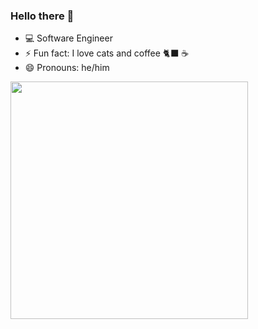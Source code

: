 ### Hello there 🤠

- 💻 Software Engineer
- ⚡ Fun fact: I love cats and coffee 🐈‍⬛ ☕️
- 😄 Pronouns: he/him
<!-- - 👯 I’m looking to collaborate on ... -->
<!-- - 🤔 I’m looking for help with ... -->
<!-- - 💬 Ask me about ... -->
<!-- - 📫 how to reach me: -->
<!--  - ✉️ oswaldo.adrian@live.com.mx -->
<!--  - 📷 os_osuna on instagram -->

<img width="380" src="https://github.com/ososuna/ososuna/blob/master/anime-dev.gif"/>

